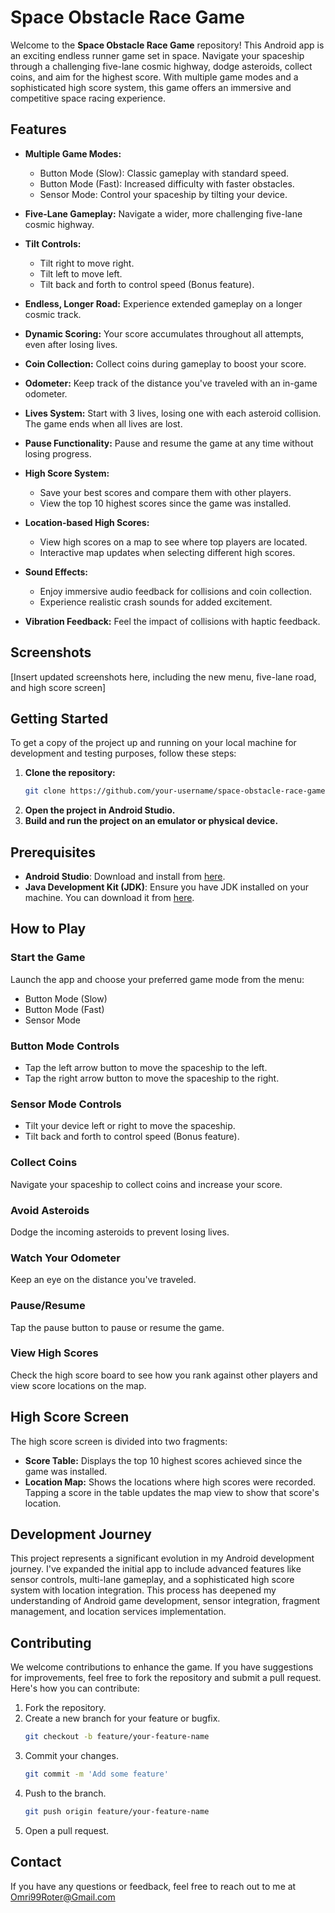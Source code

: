 # Space Obstacle Race Game

Welcome to the **Space Obstacle Race Game** repository! This Android app is an exciting endless runner game set in space. Navigate your spaceship through a challenging five-lane cosmic highway, dodge asteroids, collect coins, and aim for the highest score. With multiple game modes and a sophisticated high score system, this game offers an immersive and competitive space racing experience.

## Features

- **Multiple Game Modes:** 
  - Button Mode (Slow): Classic gameplay with standard speed.
  - Button Mode (Fast): Increased difficulty with faster obstacles.
  - Sensor Mode: Control your spaceship by tilting your device.

- **Five-Lane Gameplay:** Navigate a wider, more challenging five-lane cosmic highway.

- **Tilt Controls:** 
  - Tilt right to move right.
  - Tilt left to move left.
  - Tilt back and forth to control speed (Bonus feature).

- **Endless, Longer Road:** Experience extended gameplay on a longer cosmic track.

- **Dynamic Scoring:** Your score accumulates throughout all attempts, even after losing lives.

- **Coin Collection:** Collect coins during gameplay to boost your score.

- **Odometer:** Keep track of the distance you've traveled with an in-game odometer.

- **Lives System:** Start with 3 lives, losing one with each asteroid collision. The game ends when all lives are lost.

- **Pause Functionality:** Pause and resume the game at any time without losing progress.

- **High Score System:** 
  - Save your best scores and compare them with other players.
  - View the top 10 highest scores since the game was installed.

- **Location-based High Scores:** 
  - View high scores on a map to see where top players are located.
  - Interactive map updates when selecting different high scores.

- **Sound Effects:** 
  - Enjoy immersive audio feedback for collisions and coin collection.
  - Experience realistic crash sounds for added excitement.

- **Vibration Feedback:** Feel the impact of collisions with haptic feedback.

## Screenshots

[Insert updated screenshots here, including the new menu, five-lane road, and high score screen]

## Getting Started

To get a copy of the project up and running on your local machine for development and testing purposes, follow these steps:

1. **Clone the repository:**
   ```bash
   git clone https://github.com/your-username/space-obstacle-race-game.git
   ```
2. **Open the project in Android Studio.**
3. **Build and run the project on an emulator or physical device.**

## Prerequisites

- **Android Studio**: Download and install from [here](https://developer.android.com/studio).
- **Java Development Kit (JDK)**: Ensure you have JDK installed on your machine. You can download it from [here](https://www.oracle.com/java/technologies/javase-jdk11-downloads.html).

## How to Play

### Start the Game
Launch the app and choose your preferred game mode from the menu:
- Button Mode (Slow)
- Button Mode (Fast)
- Sensor Mode

### Button Mode Controls
- Tap the left arrow button to move the spaceship to the left.
- Tap the right arrow button to move the spaceship to the right.

### Sensor Mode Controls
- Tilt your device left or right to move the spaceship.
- Tilt back and forth to control speed (Bonus feature).

### Collect Coins
Navigate your spaceship to collect coins and increase your score.

### Avoid Asteroids
Dodge the incoming asteroids to prevent losing lives.

### Watch Your Odometer
Keep an eye on the distance you've traveled.

### Pause/Resume
Tap the pause button to pause or resume the game.

### View High Scores
Check the high score board to see how you rank against other players and view score locations on the map.

## High Score Screen
The high score screen is divided into two fragments:
- **Score Table:** Displays the top 10 highest scores achieved since the game was installed.
- **Location Map:** Shows the locations where high scores were recorded. Tapping a score in the table updates the map view to show that score's location.

## Development Journey

This project represents a significant evolution in my Android development journey. I've expanded the initial app to include advanced features like sensor controls, multi-lane gameplay, and a sophisticated high score system with location integration. This process has deepened my understanding of Android game development, sensor integration, fragment management, and location services implementation.

## Contributing

We welcome contributions to enhance the game. If you have suggestions for improvements, feel free to fork the repository and submit a pull request. Here's how you can contribute:

1. Fork the repository.
2. Create a new branch for your feature or bugfix.
   ```bash
   git checkout -b feature/your-feature-name
   ```
3. Commit your changes.
   ```bash
   git commit -m 'Add some feature'
   ```
4. Push to the branch.
   ```bash
   git push origin feature/your-feature-name
   ```
5. Open a pull request.

## Contact

If you have any questions or feedback, feel free to reach out to me at Omri99Roter@Gmail.com
